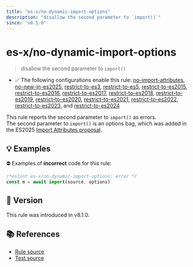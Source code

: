 ```yaml
---
title: "es-x/no-dynamic-import-options"
description: "disallow the second parameter to `import()`"
since: "v8.1.0"
---
```


# es-x/no-dynamic-import-options
> disallow the second parameter to `import()`

- ✅ The following configurations enable this rule: [no-import-attributes], [no-new-in-es2025], [restrict-to-es3], [restrict-to-es5], [restrict-to-es2015], [restrict-to-es2016], [restrict-to-es2017], [restrict-to-es2018], [restrict-to-es2019], [restrict-to-es2020], [restrict-to-es2021], [restrict-to-es2022], [restrict-to-es2023], and [restrict-to-es2024]

This rule reports the second parameter to `import()` as errors.\
The second parameter to `import()` is an options bag, which was added in the ES2025 [Import Attributes proposal](https://github.com/tc39/proposal-import-attributes#dynamic-import).

## 💡 Examples

⛔ Examples of **incorrect** code for this rule:

<eslint-playground type="bad">

```js
/*eslint es-x/no-dynamic-import-options: error */
const m = await import(source, options)
```

</eslint-playground>

## 🚀 Version

This rule was introduced in v8.1.0.

## 📚 References

- [Rule source](https://github.com/eslint-community/eslint-plugin-es-x/blob/master/lib/rules/no-dynamic-import-options.js)
- [Test source](https://github.com/eslint-community/eslint-plugin-es-x/blob/master/tests/lib/rules/no-dynamic-import-options.js)

[no-import-attributes]: ../configs/index.md#no-import-attributes
[no-new-in-es2025]: ../configs/index.md#no-new-in-es2025
[restrict-to-es3]: ../configs/index.md#restrict-to-es3
[restrict-to-es5]: ../configs/index.md#restrict-to-es5
[restrict-to-es2015]: ../configs/index.md#restrict-to-es2015
[restrict-to-es2016]: ../configs/index.md#restrict-to-es2016
[restrict-to-es2017]: ../configs/index.md#restrict-to-es2017
[restrict-to-es2018]: ../configs/index.md#restrict-to-es2018
[restrict-to-es2019]: ../configs/index.md#restrict-to-es2019
[restrict-to-es2020]: ../configs/index.md#restrict-to-es2020
[restrict-to-es2021]: ../configs/index.md#restrict-to-es2021
[restrict-to-es2022]: ../configs/index.md#restrict-to-es2022
[restrict-to-es2023]: ../configs/index.md#restrict-to-es2023
[restrict-to-es2024]: ../configs/index.md#restrict-to-es2024
